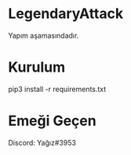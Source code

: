 # LegendaryAttack

Yapım aşamasındadır.

# Kurulum

pip3 install -r requirements.txt

# Emeği Geçen

Discord: Yağız#3953
